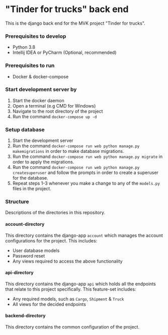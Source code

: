# "Tinder for trucks" back end
This is the django back end for the MVK project "Tinder for trucks".

### Prerequisites to develop
- Python 3.8
- Intellij IDEA or PyCharm (Optional, recommended)

### Prerequisites to run
- Docker & docker-compose

### Start development server by
1. Start the docker daemon
2. Open a terminal (e.g CMD for Windows)
3. Navigate to the root directory of the project
4. Run the command `docker-compose up -d`

### Setup database
1. Start the development server
2. Run the command `docker-compose run web python manage.py makemigrations` in order to make database migrations.
3. Run the command `docker-compose run web python manage.py migrate` in order to apply the migrations.
4. Run the command `docker-compose run web python manage.py createsuperuser` and follow the prompts in order to create a superuser for the database.
5. Repeat steps 1-3 whenever you make a change to any of the `models.py` files in the project.

### Structure
Descriptions of the directories in this repository.
#### account-directory
This directory contains the django-app `account` which manages the account configurations for the project.
This includes:
- User database models
- Password reset
- Any views required to access the above functionality

#### api-directory
This directory contains the django-app `api` which holds all the endpoints that relate to this project specifically.
This feature-set includes:
- Any required models, such as `Cargo`, `Shipment` & `Truck`
- All views for the decided endpoints

#### backend-directory
This directory contains the common configuration of the project.
